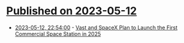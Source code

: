 # [Published on 2023-05-12](index.md)

* [2023-05-12, 22:54:00](https://soylentnews.org/article.pl?sid=23/05/12/0035221&from=rss) - [Vast and SpaceX Plan to Launch the First Commercial Space Station in 2025](https://soylentnews.org/article.pl?sid=23/05/12/0035221&from=rss)
